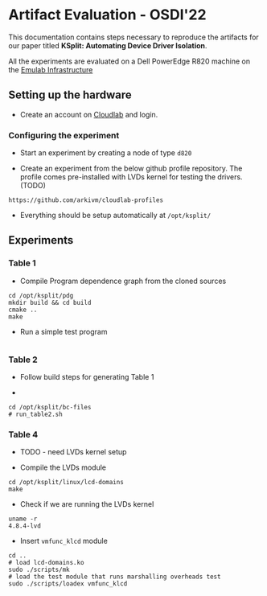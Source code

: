 # Artifact Evaluation - OSDI'22

This documentation contains steps necessary to reproduce the artifacts for our
paper titled **KSplit: Automating Device Driver Isolation**.

All the experiments are evaluated on a Dell PowerEdge R820 machine on the
[Emulab Infrastructure](https://www.emulab.net/apt/show-hardware.php?type=d820)


## Setting up the hardware

* Create an account on [Cloudlab](https://www.cloudlab.us/) and login.

### Configuring the experiment
* Start an experiment by creating a node of type `d820`

* Create an experiment from the below github profile repository. The profile
  comes pre-installed with LVDs kernel for testing the drivers. (TODO)
```
https://github.com/arkivm/cloudlab-profiles
```

* Everything should be setup automatically at `/opt/ksplit/`

## Experiments

### Table 1

* Compile Program dependence graph from the cloned sources
```
cd /opt/ksplit/pdg
mkdir build && cd build
cmake ..
make
```
* Run a simple test program
```

```

### Table 2
* Follow build steps for generating Table 1

*
```
cd /opt/ksplit/bc-files
# run_table2.sh
```

### Table 4
* TODO - need LVDs kernel setup

* Compile the LVDs module
```
cd /opt/ksplit/linux/lcd-domains
make
```
* Check if we are running the LVDs kernel
```
uname -r
4.8.4-lvd
```

* Insert `vmfunc_klcd` module
```
cd ..
# load lcd-domains.ko
sudo ./scripts/mk
# load the test module that runs marshalling overheads test
sudo ./scripts/loadex vmfunc_klcd
```
